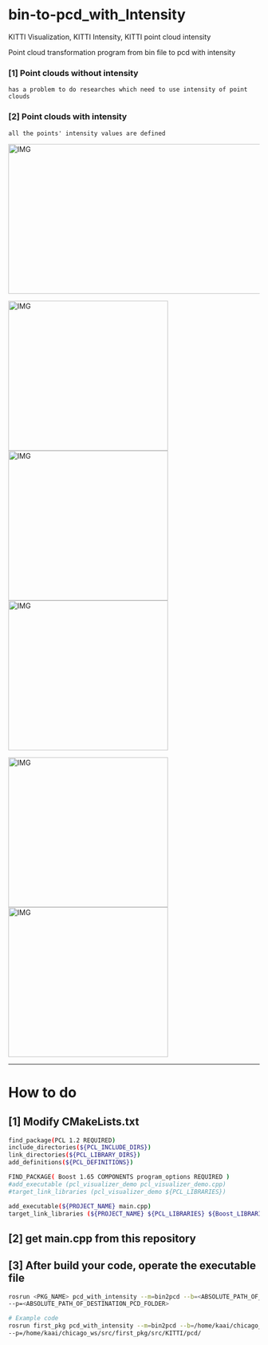 # bin-to-pcd_with_Intensity
KITTI Visualization, KITTI Intensity, KITTI point cloud intensity

Point cloud transformation program from bin file to pcd with intensity



### [1] Point clouds without intensity
`has a problem to do researches which need to use intensity of point clouds`



### [2] Point clouds with intensity
`all the points' intensity values are defined`

<img width = "620" height="300" alt="IMG" src="https://user-images.githubusercontent.com/73331241/141814065-2bbbcf6c-26cb-4bdd-9c41-c8d7baf068ab.png">

<img width = "320" height="300" alt="IMG" src="https://user-images.githubusercontent.com/73331241/141401889-1f0920ca-4837-4f61-9202-bc35c579e030.png"> <img width = "320" height="300" alt="IMG" src="https://user-images.githubusercontent.com/73331241/141401882-ae45bb14-f0b9-47bd-9659-2749beb5c2b1.png"><img width = "320" height="300" alt="IMG" src="https://user-images.githubusercontent.com/73331241/141401905-1ebf5b52-b88d-4e78-b146-555a0f2303da.png">

<img width = "320" height="300" alt="IMG" src="https://user-images.githubusercontent.com/73331241/141814085-a09e90b6-f09e-4c92-b95b-c77c00c25d2d.png"> <img width = "320" height="300" alt="IMG" src="https://user-images.githubusercontent.com/73331241/141814101-4b8e62af-026f-42bb-9121-0da1c7b3fac2.png">



---
# How to do

## [1] Modify CMakeLists.txt

```bash
find_package(PCL 1.2 REQUIRED)
include_directories(${PCL_INCLUDE_DIRS})
link_directories(${PCL_LIBRARY_DIRS})
add_definitions(${PCL_DEFINITIONS})

FIND_PACKAGE( Boost 1.65 COMPONENTS program_options REQUIRED )
#add_executable (pcl_visualizer_demo pcl_visualizer_demo.cpp)
#target_link_libraries (pcl_visualizer_demo ${PCL_LIBRARIES})

add_executable(${PROJECT_NAME} main.cpp)
target_link_libraries (${PROJECT_NAME} ${PCL_LIBRARIES} ${Boost_LIBRARIES})
```

## [2] get main.cpp from this repository

## [3] After build your code, operate the executable file

```bash
rosrun <PKG_NAME> pcd_with_intensity --m=bin2pcd --b=<ABSOLUTE_PATH_OF_BIN_FOLDER>
--p=<ABSOLUTE_PATH_OF_DESTINATION_PCD_FOLDER>

# Example code
rosrun first_pkg pcd_with_intensity --m=bin2pcd --b=/home/kaai/chicago_ws/src/first_pkg/src/KITTI/bin/
--p=/home/kaai/chicago_ws/src/first_pkg/src/KITTI/pcd/
```
